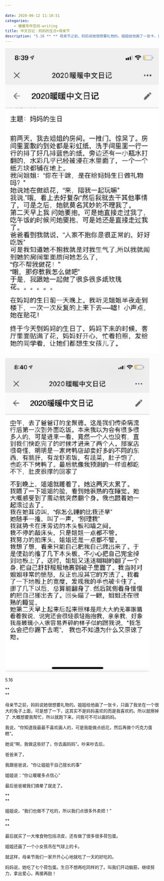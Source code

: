 ```yaml
---

date: 2020-06-12 11:10:51
categories:
    - 暖暖写作空间-writing
title: 中文日记：妈妈的生日+母亲节
description: "5.16 ** ** 母亲节之前，妈妈说她很想要礼物的。姐姐给他画了一张卡，只画了我坐在一个很大的兔子上面，可是想了一下，这其实不是妈妈喜欢的而是我喜欢的。所以就擦掉了. 大概想要我帮忙，所以就跑下来..."
---
```


![](image_0.png)

![](image_1.png)

  


  


5.16

**  
**

母亲节之前，妈妈说她很想要礼物的。姐姐给他画了一张卡，只画了我坐在一个很大的兔子上面，可是想了一下，这其实不是妈妈喜欢的而是我喜欢的。所以就擦掉了.  大概想要我帮忙，所以就跑下来，问我可不可以画妈妈。

我说，“你知道我最最不喜欢画人的，可是我能做点纸花，然后再做个巧克力蛋糕”。

她说“啊，我做这些好了，你去画妈妈”。吵来吵去后，

爸爸来了，

我跟爸爸说，“你让姐姐干自己擅长的事” 

姐姐说：“你让暖暖多点信心”

最后爸爸被我们搞晕了就走了。

**  
**

姐姐说，“我们也做不了吃的，所以我们点很多外卖把！”

**  
**

最后就买了一大堆食物包括凉皮，还有做了很多很多荷包蛋。

姐姐还画了一个小女孩吊在气球上的卡。

就这样，母亲节我们一家开开心心地就吃了一天的好吃的。

妈妈说，她吃了七个荷包蛋。生日不想再吃同样的了。叫我们开动脑筋，继续努力，拿出爱心，再接再励！